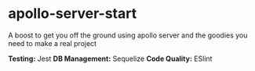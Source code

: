 # apollo-server-start

A boost to get you off the ground using apollo server and the goodies you need to make a real project

__Testing:__ Jest
__DB Management:__ Sequelize
__Code Quality:__ ESlint